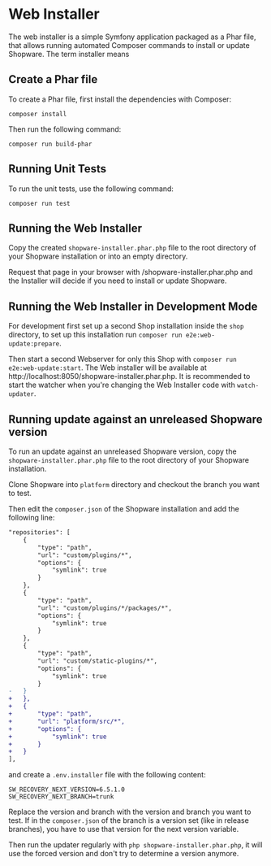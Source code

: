 # Web Installer

The web installer is a simple Symfony application packaged as a Phar file, that allows running automated Composer commands to install or update Shopware.
The term installer means 

## Create a Phar file

To create a Phar file, first install the dependencies with Composer:

    composer install

Then run the following command:

    composer run build-phar

## Running Unit Tests

To run the unit tests, use the following command:

    composer run test

## Running the Web Installer

Copy the created `shopware-installer.phar.php` file to the root directory of your Shopware installation or into an empty directory.

Request that page in your browser with /shopware-installer.phar.php and the Installer will decide if you need to install or update Shopware.

## Running the Web Installer in Development Mode

For development first set up a second Shop installation inside the `shop` directory, to set up this installation run `composer run e2e:web-update:prepare`.

Then start a second Webserver for only this Shop with `composer run e2e:web-update:start`. 
The Web installer will be available at http://localhost:8050/shopware-installer.phar.php. 
It is recommended to start the watcher when you're changing the Web Installer code with `watch-updater`.

## Running update against an unreleased Shopware version

To run an update against an unreleased Shopware version,
copy the `shopware-installer.phar.php` file to the root directory of your Shopware installation.

Clone Shopware into `platform` directory and checkout the branch you want to test.

Then edit the `composer.json` of the Shopware installation and add the following line:

```diff
"repositories": [
    {
        "type": "path",
        "url": "custom/plugins/*",
        "options": {
            "symlink": true
        }
    },
    {
        "type": "path",
        "url": "custom/plugins/*/packages/*",
        "options": {
            "symlink": true
        }
    },
    {
        "type": "path",
        "url": "custom/static-plugins/*",
        "options": {
            "symlink": true
        }
-   }
+   },
+   {
+       "type": "path",
+       "url": "platform/src/*",
+       "options": {
+           "symlink": true
+       }
+   }
],
```

and 
create a `.env.installer` file with the following content:

```
SW_RECOVERY_NEXT_VERSION=6.5.1.0
SW_RECOVERY_NEXT_BRANCH=trunk
```

Replace the version and branch with the version and branch you want to test. 
If in the `composer.json` of the branch is a version set (like in release branches), 
you have to use that version for the next version variable.

Then run the updater regularly with `php shopware-installer.phar.php`,
it will use the forced version and don't try to determine a version anymore.



